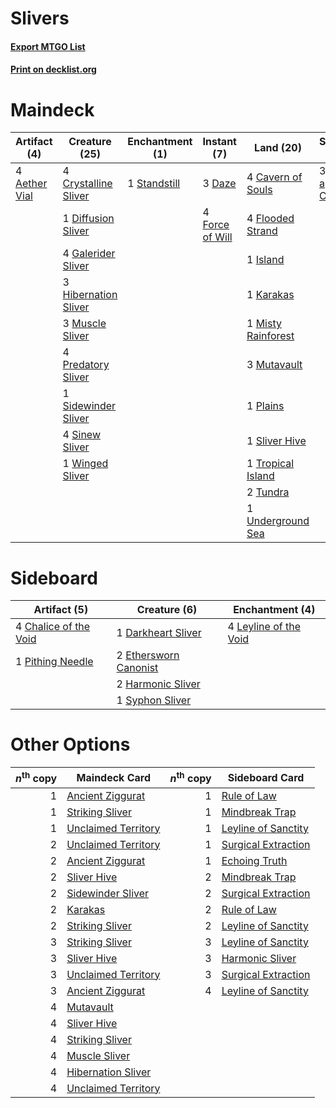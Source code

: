 # Slivers

#### [Export MTGO List](../collection/Slivers/Slivers.txt)
#### [Print on decklist.org](http://decklist.org/?deckmain=4%09Aether%20Vial%0A4%09Cavern%20of%20Souls%0A3%09Chart%20a%20Course%0A4%09Crystalline%20Sliver%0A3%09Daze%0A1%09Diffusion%20Sliver%0A4%09Flooded%20Strand%0A4%09Force%20of%20Will%0A4%09Galerider%20Sliver%0A3%09Hibernation%20Sliver%0A1%09Island%0A1%09Karakas%0A1%09Misty%20Rainforest%0A3%09Muscle%20Sliver%0A3%09Mutavault%0A1%09Plains%0A4%09Predatory%20Sliver%0A1%09Sidewinder%20Sliver%0A4%09Sinew%20Sliver%0A1%09Sliver%20Hive%0A1%09Standstill%0A1%09Tropical%20Island%0A2%09Tundra%0A1%09Underground%20Sea%0A1%09Winged%20Sliver&deckside=4%09Chalice%20of%20the%20Void%0A1%09Darkheart%20Sliver%0A2%09Ethersworn%20Canonist%0A2%09Harmonic%20Sliver%0A4%09Leyline%20of%20the%20Void%0A1%09Pithing%20Needle%0A1%09Syphon%20Sliver)
# Maindeck

|                                     Artifact (4)                                      |                                         Creature (25)                                         |                                   Enchantment (1)                                    |                                      Instant (7)                                       |                                          Land (20)                                          |                                        Sorcery (3)                                        |
|---------------------------------------------------------------------------------------|-----------------------------------------------------------------------------------------------|--------------------------------------------------------------------------------------|----------------------------------------------------------------------------------------|---------------------------------------------------------------------------------------------|-------------------------------------------------------------------------------------------|
|4 [Aether Vial](http://gatherer.wizards.com/Pages/Card/Details.aspx?multiverseid=48146)|4 [Crystalline Sliver](http://gatherer.wizards.com/Pages/Card/Details.aspx?multiverseid=207901)|1 [Standstill](http://gatherer.wizards.com/Pages/Card/Details.aspx?multiverseid=29936)|3 [Daze](http://gatherer.wizards.com/Pages/Card/Details.aspx?multiverseid=189255)       |4 [Cavern of Souls](http://gatherer.wizards.com/Pages/Card/Details.aspx?multiverseid=278058) |3 [Chart a Course](http://gatherer.wizards.com/Pages/Card/Details.aspx?multiverseid=435200)|
|                                                                                       |1 [Diffusion Sliver](http://gatherer.wizards.com/Pages/Card/Details.aspx?multiverseid=383225)  |                                                                                      |4 [Force of Will](http://gatherer.wizards.com/Pages/Card/Details.aspx?multiverseid=3107)|4 [Flooded Strand](http://gatherer.wizards.com/Pages/Card/Details.aspx?multiverseid=405098)  |                                                                                           |
|                                                                                       |4 [Galerider Sliver](http://gatherer.wizards.com/Pages/Card/Details.aspx?multiverseid=370590)  |                                                                                      |                                                                                        |1 [Island](http://gatherer.wizards.com/Pages/Card/Details.aspx?multiverseid=439857)          |                                                                                           |
|                                                                                       |3 [Hibernation Sliver](http://gatherer.wizards.com/Pages/Card/Details.aspx?multiverseid=207907)|                                                                                      |                                                                                        |1 [Karakas](http://gatherer.wizards.com/Pages/Card/Details.aspx?multiverseid=413782)         |                                                                                           |
|                                                                                       |3 [Muscle Sliver](http://gatherer.wizards.com/Pages/Card/Details.aspx?multiverseid=207911)     |                                                                                      |                                                                                        |1 [Misty Rainforest](http://gatherer.wizards.com/Pages/Card/Details.aspx?multiverseid=405102)|                                                                                           |
|                                                                                       |4 [Predatory Sliver](http://gatherer.wizards.com/Pages/Card/Details.aspx?multiverseid=370745)  |                                                                                      |                                                                                        |3 [Mutavault](http://gatherer.wizards.com/Pages/Card/Details.aspx?multiverseid=370733)       |                                                                                           |
|                                                                                       |1 [Sidewinder Sliver](http://gatherer.wizards.com/Pages/Card/Details.aspx?multiverseid=118908) |                                                                                      |                                                                                        |1 [Plains](http://gatherer.wizards.com/Pages/Card/Details.aspx?multiverseid=439856)          |                                                                                           |
|                                                                                       |4 [Sinew Sliver](http://gatherer.wizards.com/Pages/Card/Details.aspx?multiverseid=125879)      |                                                                                      |                                                                                        |1 [Sliver Hive](http://gatherer.wizards.com/Pages/Card/Details.aspx?multiverseid=383384)     |                                                                                           |
|                                                                                       |1 [Winged Sliver](http://gatherer.wizards.com/Pages/Card/Details.aspx?multiverseid=207920)     |                                                                                      |                                                                                        |1 [Tropical Island](http://gatherer.wizards.com/Pages/Card/Details.aspx?multiverseid=884)    |                                                                                           |
|                                                                                       |                                                                                               |                                                                                      |                                                                                        |2 [Tundra](http://gatherer.wizards.com/Pages/Card/Details.aspx?multiverseid=885)             |                                                                                           |
|                                                                                       |                                                                                               |                                                                                      |                                                                                        |1 [Underground Sea](http://gatherer.wizards.com/Pages/Card/Details.aspx?multiverseid=886)    |                                                                                           |


# Sideboard

|                                          Artifact (5)                                          |                                          Creature (6)                                          |                                        Enchantment (4)                                         |
|------------------------------------------------------------------------------------------------|------------------------------------------------------------------------------------------------|------------------------------------------------------------------------------------------------|
|4 [Chalice of the Void](http://gatherer.wizards.com/Pages/Card/Details.aspx?multiverseid=442211)|1 [Darkheart Sliver](http://gatherer.wizards.com/Pages/Card/Details.aspx?multiverseid=126012)   |4 [Leyline of the Void](http://gatherer.wizards.com/Pages/Card/Details.aspx?multiverseid=107682)|
|1 [Pithing Needle](http://gatherer.wizards.com/Pages/Card/Details.aspx?multiverseid=129526)     |2 [Ethersworn Canonist](http://gatherer.wizards.com/Pages/Card/Details.aspx?multiverseid=174931)|                                                                                                |
|                                                                                                |2 [Harmonic Sliver](http://gatherer.wizards.com/Pages/Card/Details.aspx?multiverseid=109706)    |                                                                                                |
|                                                                                                |1 [Syphon Sliver](http://gatherer.wizards.com/Pages/Card/Details.aspx?multiverseid=370752)      |                                                                                                |


# Other Options

|*n*<sup>th</sup> copy|                                        Maindeck Card                                         |*n*<sup>th</sup> copy|                                        Sideboard Card                                        |
|--------------------:|----------------------------------------------------------------------------------------------|--------------------:|----------------------------------------------------------------------------------------------|
|                    1|[Ancient Ziggurat](http://gatherer.wizards.com/Pages/Card/Details.aspx?multiverseid=189271)   |                    1|[Rule of Law](http://gatherer.wizards.com/Pages/Card/Details.aspx?multiverseid=136291)        |
|                    1|[Striking Sliver](http://gatherer.wizards.com/Pages/Card/Details.aspx?multiverseid=370589)    |                    1|[Mindbreak Trap](http://gatherer.wizards.com/Pages/Card/Details.aspx?multiverseid=197532)     |
|                    1|[Unclaimed Territory](http://gatherer.wizards.com/Pages/Card/Details.aspx?multiverseid=435419)|                    1|[Leyline of Sanctity](http://gatherer.wizards.com/Pages/Card/Details.aspx?multiverseid=204993)|
|                    2|[Unclaimed Territory](http://gatherer.wizards.com/Pages/Card/Details.aspx?multiverseid=435419)|                    1|[Surgical Extraction](http://gatherer.wizards.com/Pages/Card/Details.aspx?multiverseid=397706)|
|                    2|[Ancient Ziggurat](http://gatherer.wizards.com/Pages/Card/Details.aspx?multiverseid=189271)   |                    1|[Echoing Truth](http://gatherer.wizards.com/Pages/Card/Details.aspx?multiverseid=405212)      |
|                    2|[Sliver Hive](http://gatherer.wizards.com/Pages/Card/Details.aspx?multiverseid=383384)        |                    2|[Mindbreak Trap](http://gatherer.wizards.com/Pages/Card/Details.aspx?multiverseid=197532)     |
|                    2|[Sidewinder Sliver](http://gatherer.wizards.com/Pages/Card/Details.aspx?multiverseid=118908)  |                    2|[Surgical Extraction](http://gatherer.wizards.com/Pages/Card/Details.aspx?multiverseid=397706)|
|                    2|[Karakas](http://gatherer.wizards.com/Pages/Card/Details.aspx?multiverseid=413782)            |                    2|[Rule of Law](http://gatherer.wizards.com/Pages/Card/Details.aspx?multiverseid=136291)        |
|                    2|[Striking Sliver](http://gatherer.wizards.com/Pages/Card/Details.aspx?multiverseid=370589)    |                    2|[Leyline of Sanctity](http://gatherer.wizards.com/Pages/Card/Details.aspx?multiverseid=204993)|
|                    3|[Striking Sliver](http://gatherer.wizards.com/Pages/Card/Details.aspx?multiverseid=370589)    |                    3|[Leyline of Sanctity](http://gatherer.wizards.com/Pages/Card/Details.aspx?multiverseid=204993)|
|                    3|[Sliver Hive](http://gatherer.wizards.com/Pages/Card/Details.aspx?multiverseid=383384)        |                    3|[Harmonic Sliver](http://gatherer.wizards.com/Pages/Card/Details.aspx?multiverseid=109706)    |
|                    3|[Unclaimed Territory](http://gatherer.wizards.com/Pages/Card/Details.aspx?multiverseid=435419)|                    3|[Surgical Extraction](http://gatherer.wizards.com/Pages/Card/Details.aspx?multiverseid=397706)|
|                    3|[Ancient Ziggurat](http://gatherer.wizards.com/Pages/Card/Details.aspx?multiverseid=189271)   |                    4|[Leyline of Sanctity](http://gatherer.wizards.com/Pages/Card/Details.aspx?multiverseid=204993)|
|                    4|[Mutavault](http://gatherer.wizards.com/Pages/Card/Details.aspx?multiverseid=370733)          |                     |                                                                                              |
|                    4|[Sliver Hive](http://gatherer.wizards.com/Pages/Card/Details.aspx?multiverseid=383384)        |                     |                                                                                              |
|                    4|[Striking Sliver](http://gatherer.wizards.com/Pages/Card/Details.aspx?multiverseid=370589)    |                     |                                                                                              |
|                    4|[Muscle Sliver](http://gatherer.wizards.com/Pages/Card/Details.aspx?multiverseid=207911)      |                     |                                                                                              |
|                    4|[Hibernation Sliver](http://gatherer.wizards.com/Pages/Card/Details.aspx?multiverseid=207907) |                     |                                                                                              |
|                    4|[Unclaimed Territory](http://gatherer.wizards.com/Pages/Card/Details.aspx?multiverseid=435419)|                     |                                                                                              |

